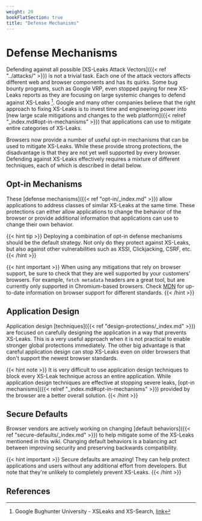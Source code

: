```yaml
---
weight: 20
bookFlatSection: true
title: "Defense Mechanisms"
---
```


# Defense Mechanisms

Defending against all possible [XS-Leaks Attack Vectors]({{< ref "../attacks/" >}}) is not a trivial task. Each one of the attack vectors affects different web and browser components and has its quirks. Some bug bounty programs, such as Google VRP, even stopped paying for new XS-Leaks reports as they are focusing on large systemic changes to defend against XS-Leaks [^1]. Google and many other companies believe that the right approach to fixing XS-Leaks is to invest time and engineering power into [new large scale mitigations and changes to the web platform]({{< relref "_index.md#opt-in-mechanisms" >}}) that applications can use to mitigate entire categories of XS-Leaks.

Browsers now provide a number of useful opt-in mechanisms that can be used to mitigate XS-Leaks. While these provide strong protections, the disadvantage is that they are not yet well supported by every browser. Defending against XS-Leaks effectively requires a mixture of different techniques, each of which is described in detail below.

## Opt-in Mechanisms

These [defense mechanisms]({{< ref "opt-in/_index.md" >}}) allow applications to address classes of similar XS-Leaks at the same time. These protections can either allow applications to change the behavior of the browser or provide additional information that applications can use to change their own behavior.

{{< hint tip >}}
Deploying a combination of opt-in defense mechanisms should be the default strategy. Not only do they protect against XS-Leaks, but also against other vulnerabilities such as XSSI, Clickjacking, CSRF, etc.
{{< /hint >}}

{{< hint important >}}
When using any mitigations that rely on browser support, be sure to check that they are well supported by your customers' browsers. For example, `fetch metadata` headers are a great tool, but are currently only supported in Chromium-based browsers. Check [MDN](https://developer.mozilla.org/en-US/) for up-to-date information on browser support for different standards.
{{< /hint >}}

## Application Design

Application design [techniques]({{< ref "design-protections/_index.md" >}}) are focused on carefully designing the application in a way that prevents XS-Leaks. This is a very useful approach when it is not practical to enable stronger global protections immediately. The other big advantage is that careful application design can stop XS-Leaks even on older browsers that don't support the newest browser standards.

{{< hint note >}}
It is very difficult to use application design techniques to block every XS-Leak technique across an entire application. While application design techniques are effective at stopping severe leaks, [opt-in mechanisms]({{< relref "_index.md#opt-in-mechanisms" >}}) provided by the browser are a better overall solution.
{{< /hint >}}

## Secure Defaults

Browser vendors are actively working on changing [default behaviors]({{< ref "secure-defaults/_index.md" >}}) to help mitigate some of the XS-Leaks mentioned in this wiki. Changing default behaviors is a balancing act between improving security and preserving backwards compatibility.

{{< hint important >}}
Secure defaults are amazing! They can help protect applications and users without any additional effort from developers. But note that they're unlikely to completely prevent XS-Leaks.
{{< /hint >}}

## References

[^1]: Google Bughunter University - XSLeaks and XS-Search, [link](https://sites.google.com/site/bughunteruniversity/nonvuln/xsleaks)
